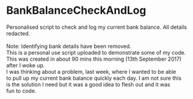 # BankBalanceCheckAndLog<br>
Personalised script to check and log my current bank balance. All details redacted.<br>
<br>
Note: Identifying bank details have been removed.<br>
		This is a personal use script uploaded to demonstrate some of my code.<br>
		This was created in about 90 mins this morning (13th September 2017)<br>
		after I woke up.<br>
		I was thinking about a problem, last week, where I wanted to be able<br>
		to pull up my current bank balance quickly each day. I am not sure this<br>
		is the solution I need but it was a good idea to flesh out and it was<br>
		fun to code.<br>
